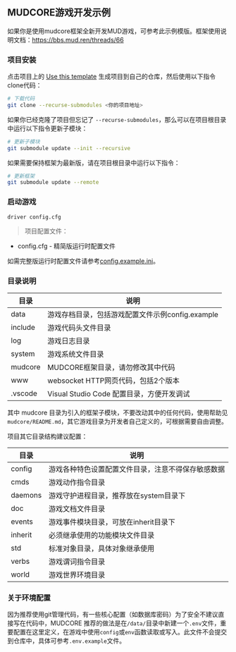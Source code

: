 <!--
 * @Author: 雪风@mud.ren
 * @Date: 2022-03-25 13:28:42
 * @LastEditTime: 2022-06-14 16:46:35
 * @LastEditors: 雪风
 * @Description: mudcore框架template
 *  https://bbs.mud.ren
-->
## MUDCORE游戏开发示例

如果你是使用mudcore框架全新开发MUD游戏，可参考此示例模版。框架使用说明文档：https://bbs.mud.ren/threads/66

### 项目安装

点击项目上的 [Use this template](https://github.com/mudcore/demo/generate) 生成项目到自己的仓库，然后使用以下指令clone代码：

```bash
# 下载代码
git clone --recurse-submodules <你的项目地址>
```

如果你已经克隆了项目但忘记了 `--recurse-submodules`，那么可以在项目根目录中运行以下指令更新子模块：

```bash
# 更新子模块
git submodule update --init --recursive
```

如果需要保持框架为最新版，请在项目根目录中运行以下指令：

```bash
# 更新框架
git submodule update --remote
```

### 启动游戏

    driver config.cfg

> 项目配置文件：

* config.cfg - 精简版运行时配置文件

如需完整版运行时配置文件请参考[config.example.ini](mudcore/config.example.ini)。

### 目录说明

目录|说明
-|-
data|游戏存档目录，包括游戏配置文件示例config.example
include|游戏代码头文件目录
log|游戏日志目录
system|游戏系统文件目录
mudcore|MUDCORE框架目录，请勿修改其中代码
www|websocket HTTP网页代码，包括2个版本
.vscode|Visual Studio Code 配置目录，方便开发调试

其中 mudcore 目录为引入的框架子模块，不要改动其中的任何代码，使用帮助见`mudcore/README.md`，其它游戏目录为开发者自己定义的，可根据需要自由调整。

项目其它目录结构建议配置：

目录|说明
-|-
config|游戏各种特色设置配置文件目录，注意不得保存敏感数据
cmds|游戏动作指令目录
daemons|游戏守护进程目录，推荐放在system目录下
doc|游戏文档文件目录
events|游戏事件模块目录，可放在inherit目录下
inherit|必须继承使用的功能模块文件目录
std|标准对象目录，具体对象继承使用
verbs|游戏谓词指令目录
world|游戏世界环境目录

### 关于环境配置

因为推荐使用git管理代码，有一些核心配置（如数据库密码）为了安全不建议直接写在代码中，MUDCORE 推荐的做法是在`/data/`目录中新建一个`.env`文件，重要配置在这里定义，在游戏中使用`config`或`env`函数读取或写入。此文件不会提交到仓库中，具体可参考`.env.example`文件。
